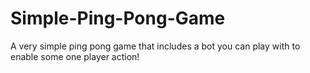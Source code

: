 # Simple-Ping-Pong-Game
A very simple ping pong game that includes a bot you can play with to enable some one player action!
